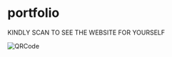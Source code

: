 # portfolio

KINDLY SCAN TO SEE THE WEBSITE FOR YOURSELF

![QRCode](https://user-images.githubusercontent.com/84699953/212530117-1ab8b31f-5fc2-4913-a597-824d0dbf0dec.png)
